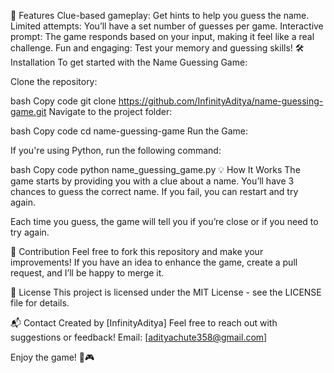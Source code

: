 📜 Features
Clue-based gameplay: Get hints to help you guess the name.
Limited attempts: You’ll have a set number of guesses per game.
Interactive prompt: The game responds based on your input, making it feel like a real challenge.
Fun and engaging: Test your memory and guessing skills!
🛠️ Installation
To get started with the Name Guessing Game:

Clone the repository:

bash
Copy code
git clone https://github.com/InfinityAditya/name-guessing-game.git
Navigate to the project folder:

bash
Copy code
cd name-guessing-game
Run the Game:

If you're using Python, run the following command:

bash
Copy code
python name_guessing_game.py
💡 How It Works
The game starts by providing you with a clue about a name. You’ll have 3 chances to guess the correct name. If you fail, you can restart and try again.

Each time you guess, the game will tell you if you’re close or if you need to try again.

🎉 Contribution
Feel free to fork this repository and make your improvements! If you have an idea to enhance the game, create a pull request, and I’ll be happy to merge it.

📝 License
This project is licensed under the MIT License - see the LICENSE file for details.

📬 Contact
Created by [InfinityAditya]
Feel free to reach out with suggestions or feedback!
Email: [adityachute358@gmail.com]

Enjoy the game! 🎉🎮
